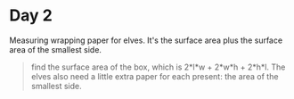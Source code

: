# Day 2

Measuring wrapping paper for elves. It's the surface area plus the surface area of the smallest side.

> find the surface area of the box, which is 2\*l\*w + 2\*w\*h + 2\*h\*l. The elves also need a little extra paper for each present: the area of the smallest side.
